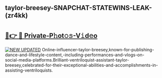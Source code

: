 ## taylor-breesey-SNAPCHAT-STATEWINS-LEAK-(zr4kk)


# <h2><a href="https://mediaupload.pro?-20M">🔗👉 🔴 Private-P𝚑ot𝚘𝚜-V𝚒d𝚎o</a></h2>

[![NEW UPDATED](https://i.imgur.com/0qMVB7G.gif)](https://mediaupload.pro?-20M)
Online-influencer-taylor-breesey,known-for-publishing-dance-and-lifestyle-content,-including-performances-and-vlogs-on-social-media-platforms.Brilliant-ventriloquist-assistant-taylor-breesey,celebrated-for-their-exceptional-abilities-and-accomplishments-in-assisting-ventriloquists.  